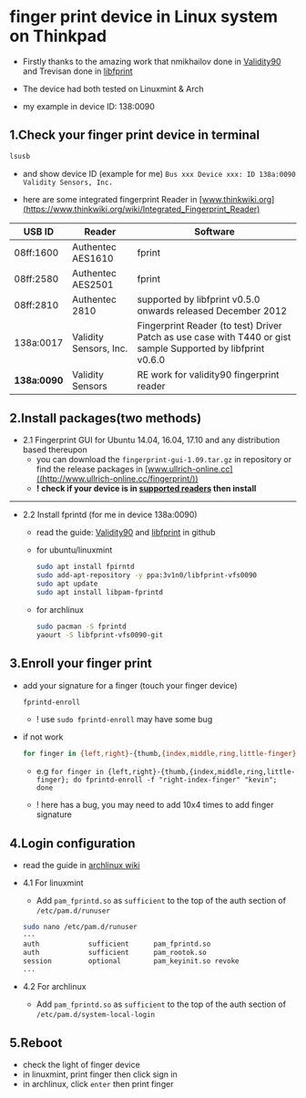 # finger print device in Linux system on Thinkpad

- Firstly thanks to the amazing work that nmikhailov done in [Validity90](https://github.com/nmikhailov/Validity90) and Trevisan done in [libfprint](https://github.com/3v1n0/libfprint)

- The device had both tested on Linuxmint & Arch
- my example in device ID: 138:0090

## 1.Check your finger print device in terminal

```bash
lsusb
```

- and show device ID (example for me) `Bus xxx Device xxx: ID 138a:0090 Validity Sensors, Inc.`

- here are some integrated fingerprint Reader in [www.thinkwiki.org](https://www.thinkwiki.org/wiki/Integrated_Fingerprint_Reader)

|USB ID|Reader|Software|
|---|---|---|
|08ff:1600|Authentec AES1610|fprint|
|08ff:2580|Authentec AES2501|fprint|
|08ff:2810|Authentec 2810|supported by libfprint v0.5.0 onwards released December 2012|
|138a:0017|Validity Sensors, Inc.|Fingerprint Reader	(to test) Driver Patch as use case with T440 or gist sample Supported by libfprint v0.6.0|
|**138a:0090**|Validity Sensors|RE work for validity90 fingerprint reader|

## 2.Install packages(two methods)

- 2.1 Fingerprint GUI for Ubuntu 14.04, 16.04, 17.10 and any distribution based thereupon
  - you can download the `fingerprint-gui-1.09.tar.gz` in repository or find the release packages in [www.ullrich-online.cc]((http://www.ullrich-online.cc/fingerprint/))
  - **! check if your device is in [supported readers](https://launchpad.net/~fingerprint/+archive/ubuntu/fingerprint-gui) then install**

---

- 2.2 Install fprintd (for me in device 138a:0090)

  - read the guide: [Validity90](https://github.com/nmikhailov/Validity90) and [libfprint](https://github.com/3v1n0/libfprint) in github

  - for ubuntu/linuxmint

    ```bash
    sudo apt install fpirntd
    sudo add-apt-repository -y ppa:3v1n0/libfprint-vfs0090
    sudo apt update
    sudo apt install libpam-fprintd
    ```
  - for archlinux

    ```bash
    sudo pacman -S fprintd
    yaourt -S libfprint-vfs0090-git
    ```

## 3.Enroll your finger print

- add your signature for a finger (touch your finger device)

  ```bash
  fprintd-enroll
  ```

  - ! use `sudo fprintd-enroll` may have some bug

- if not work

  ```bash
  for finger in {left,right}-{thumb,{index,middle,ring,little-finger}; do fprintd-enroll -f "$finger" "$USER"; done
  ```

  - e.g `for finger in {left,right}-{thumb,{index,middle,ring,little-finger}; do fprintd-enroll -f "right-index-finger" "kevin"; done`

  - ! here has a bug, you may need to add 10x4 times to add finger signature

## 4.Login configuration

- read the guide in [archlinux wiki](https://wiki.archlinux.org/index.php/Fprint)

- 4.1 For linuxmint
  - Add `pam_fprintd.so` as `sufficient` to the top of the auth section of `/etc/pam.d/runuser`

  ```bash
  sudo nano /etc/pam.d/runuser
  ---
  auth            sufficient      pam_fprintd.so
  auth            sufficient      pam_rootok.so
  session         optional        pam_keyinit.so revoke
  ...
  ```

- 4.2 For archlinux
  - Add `pam_fprintd.so` as `sufficient` to the top of the auth section of `/etc/pam.d/system-local-login`

## 5.Reboot

- check the light of finger device
- in linuxmint, print finger then click sign in
- in archlinux, click `enter` then print finger